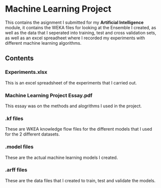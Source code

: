 # Machine Learning Project
This contains the asignment I submitted for my **Artificial Intelligence** module, it contains the WEKA files for looking at the Ensemble I created, as well as the data that I seperated into training, test and cross validation sets, as well as an excel spreadheet where I recorded my experiments with different machine learning algorithms.

## Contents

### Experiments.xlsx
This is an excel spreadsheet of the experiments that I carried out.

### Machine Learning Project Essay.pdf
This essay was on the methods and alogrithms I used in the project.

### .kf files
These are WKEA knowledge flow files for the different models that I used for the 2 different datasets.

### .model files 
These are the actual machine learning models I created.

### .arff files
These are the data files that I created to train, test and validate the models.
